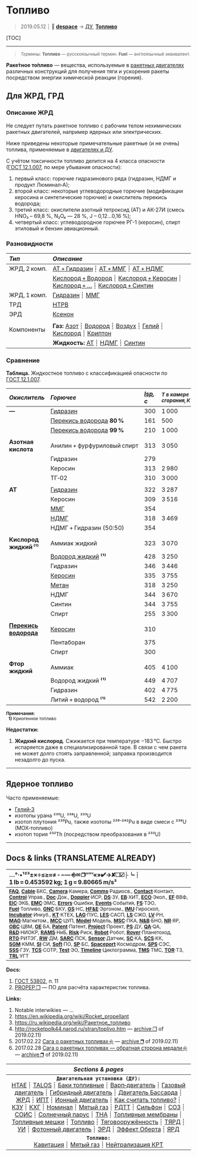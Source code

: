 # Топливо
> 2019.05.12 ┊ **🚀 [despace](index.md)** → [ДУ](ps.md), **[Топливо](fuel.md)**

[TOC]

---

> <small>*Термины:* **Топливо** — русскоязычный термин. **Fuel** — англоязычный эквивалент.</small>

**Раке́тное то́пливо** — вещества, используемые в [ракетных двигателях](ps.md) различных конструкций для получения тяги и ускорения ракеты посредством энергии химической реакции (горения).



## Для ЖРД, ГРД


### Описание ЖРД
Не следует путать ракетное топливо с рабочим телом нехимических ракетных двигателей, например ядерных или электрических.

Ниже приведены некоторые примечательные ракетные (и не очень) топлива, применяемые в [двигателях и ДУ](ps.md).

С учётом токсичности топливо делится на 4 класса опасности ([ГОСТ 12.1.007](гост_12_1_007.md), по мере убывания опасности):

   1. первый класс: горючие гидразинового ряда (гидразин, НДМГ и продукт Люминал‑А);
   1. второй класс: некоторые углеводородные горючие (модификации керосина и синтетические горючие) и окислитель перекись водорода;
   1. третий класс: окислители азотный тетроксид (АТ) и АК-27И (смесь HNO₃ – 69,8 %, N₂O₄ — 28 %, J – 0,12…0,16 %);
   1. четвертый класс: углеводородное горючее РГ-1 (керосин), спирт этиловый и бензин авиационный.



### Разновидности
|*Тип*|*Описание*|
|:--|:--|
|ЖРД, 2 комп.  | [АТ + Гидразин](at_plus.md) ┊ [АТ + ММГ](at_plus.md) ┊ [АТ + НДМГ](at_plus.md)  |
|  | [Кислород + Водород](o_plus.md) ┊ [Кислород + Керосин](o_plus.md) ┊ [Кислород + …](o_plus.md) ┊ [Кислород + Синтин](o_plus.md)  |
|ЖРД, 1 комп.  | [Гидразин](гидразин.md) ┊ [ММГ](mmh.md)  |
|ТРД  | [HTPB](htpb.md)  |
|ЭРД  | [Ксенон](ксенон.md)  |
|||
|Компоненты  |**Газ:** [Азот](азот.md) ┊ [Водород](водород.md) ┊ [Воздух](воздух.md) ┊ [Гелий](гелий.md) ┊ [Кислород](кислород.md) ┊ [Криптон](криптон.md)  |
|  |**Жидкость:** [АТ](at.md) ┊ [НДМГ](udmh.md) ┊ [Синтин](syntin.md)  |



### Сравнение
**Таблица.** Жидкостное топливо с классификацией опасности по [ГОСТ 12.1.007](гост_12_1_007.md).

|*Окислитель*|*Горючее*|*[Isp](isp.md), с*| <small>*Т в камере<br> сгорания, К*| <small>*Плотность,<br> kg/m³*<small> | <small>*Класс<br> опасн.*|
|:--|:--|:--|:--|:--|:--|
|**—**| [Гидразин](гидразин.md)  |  300  |  1 000  |  1 010  |  1  |
|| [Перекись водорода](h_peroxide.md) **80 %**  |  161  |  500  |  1 350  |  2  |
|| [Перекись водорода](h_peroxide.md) **99 %**  |  210  |  1 000  |  1 448  |  2  |
|||||||
|**Азотная кислота**| Анилин + фурфуриловый спирт  |  313  |  3 050  |    |  1  |
|| Гидразин  |  279  |    |  1 254  |  1  |
|| Керосин  |  313  |  2 980  |    |  1  |
|| ТГ‑02  |  310  |  3 000  |    |  1  |
|||||||
|**АТ**| [Гидразин](at_plus.md)  |  322  |  3 287  |  1 228  |  1  |
|| Керосин  |  309  |  3 516  |  1 269  |  2  |
|| [ММГ](at_plus.md)  |  354  |    |    |  1  |
|| [НДМГ](at_plus.md)  |  318  |  3 469  |  1 185  |  1  |
|| НДМГ + Гидразин (50:50)  |  354  |    |    |  1  |
|||||||
|**Кислород жидкий ⁽¹⁾**|Аммиак жидкий  |  323  |  3 070  |  839  |  —  |
|| [Водород жидкий](o_plus.md) **⁽¹⁾**  |  428  |  3 250  |  315  |  —  |
|| Гидразин  |  346  |  3 446  |  1 071  |  1  |
|| [Керосин](o_plus.md)  |  335  |  3 755  |  1 036  |  2  |
|| [Метан](o_plus.md)  |  318  |  3 250  |    |  —  |
|| НДМГ  |  344  |  3 670  |  991  |  1  |
|| Синтин  |  344  |  3 755  |    |  2  |
|| Спирт  |  255  |  3 300  |    |  4  |
|||||||
|**[Перекись водорода](h_peroxide.md)**| [Керосин](первод_плюс.md)  |  310  |    |    |  2  |
|| Пентаборан  |  375  |    |    |  1  |
|| Спирт  |  300  |    |    |  2  |
|||||||
|**Фтор жидкий**| Аммиак  |  405  |  4 100  |    |  1  |
|| Водород жидкий **⁽¹⁾**  |  449  |  4 707  |  621  |  1  |
|| Гидразин  |  402  |  4 775  |  1 314  |  1  |
|| Литий + водород **⁽¹⁾**  |  542  |  2 200  |    |  1  |

<small>**Примечания:**<br>    **1)** Криогенное топливо</small>

**Недостатки:**

   1. **Жидкий кислород**. Сжижается при температуре −183 °C. Быстро испаряется даже в специализированной таре. В связи с чем ракета не может долго стоять заправленной; заправка производится незадолго до пуска.



---

## Ядерное топливо
Часто применяемые:

   - [Гелий‑3](helium3.md)
   - изотопы урана ²³⁵U, ²³⁸U, ²³³U
   - изотоп плутония ²³⁹Pu, также изотопы ²³⁹⁻²⁴²Pu в виде смеси с ²³⁸U (MOX‑топливо)
   - изотоп тория ²³²Th (посредством преобразования в ²³³U)



<p style="page-break-after:always"> </p>

---

## Docs & links (TRANSLATEME ALREADY)
|…°·•¹²³±×÷≤≥≈≠ ‑ −— ⎆✉ ❐“”’«»✔→✘☐☑├┕┆ 1 lb = 0.453592 kg; 1 g = 9.80665 m/s²|
|:--|
|<small>**[FAQ](faq.md)**, **[Cable](cable.md)**·БКС, **[Camera](camera.md)**·Камера, **[Comms](comms.md)**·Радиосв., **[Contact](contact.md)**·Контакт, **[Control](control.md)**·Управ., **[Doc](doc.md)**·Док., **[Doppler](doppler.md)**·ИСР, **[DS](ds.md)**·ЗУ, **[EB](eb.md)**·ХИТ, **[ECO](ecology.md)**·Экол., **[EF](ef.md)**·ВВФ, **[ElC](elc.md)**·ЭКБ, **[EMC](emc.md)**·ЭМС, **[Errors](error.md)**·Ошибки, **[Events](event.md)**·События, **[FS](fs.md)**·ТЭО, **[Fuel](fuel.md)**·Топливо, **[GNC](gnc.md)**·БКУ, **[GS](scs.md)**·НС, **[HF&E](hfe.md)**·Эргоном., **[IMU](imu.md)**·Гироскоп, **[Incubator](incubator.md)**·Инкуб., **[KT](kt.md)**·КТЕХ, **[LAG](lag.md)**·ПУC, **[LES](les.md)**·САСП, **[LS](ls.md)**·СЖО, **[LV](lv.md)**·РН, **[MAG](mag.md)**·Магнитом., **[MCC](mcc.md)**·ЦУП, **[Model](model.md)**·Модель, **[MSC](sc.md)**·ПКА, **[N&B](nnb.md)**·БНО, **[NR](nr.md)**·ЯР, **[OBC](obc.md)**·ЦВМ, **[OE](oe.md)**·БА, **[Patent](патент.md)**·Патент, **[Project](project.md)**·Проект, **[PS](ps.md)**·ДУ, **[QA](quality.md)**·QA, **[R&D](rnd.md)**·НИОКР, **[RAMS](rams.md)**·НиБ, **[Risk](risk.md)**·Риск, **[Robot](robotics.md)**·Робот, **[Rover](rover.md)**·Планетоход, **[RTG](rtg.md)**·РИТЭГ, **[RW](rw.md)**·ДМ, **[SARC](sarc.md)**·ПСК, **[Sensor](sensor.md)**·Датчик, **[SC](sc.md)**·КА, **[SCS](scs.md)**·КК, **[SGM](sgm.md)**·КММ, **[SI](si.md)**·СИ, **[Soft](soft.md)**·ПО, **[SP](sp.md)**·БС, **[Spaceport](spaceport.md)**·Космодром, **[SPS](sps.md)**·СЭС, **[SSS](sss.md)**·ГЗУ, **[TCS](tcs.md)**·СОТР, **[Test](test.md)**·ЭО, **[Timeline](timeline.md)**·Циклограмма, **[TMS](tms.md)**·ТМС, **[TOR](tor.md)**·ТЗ, **[TRL](trl.md)**·УГТ</small>|

**Docs:**

   1. [ГОСТ 53802](гост_53802.md), п. 11
   1. [PROPEP ❐](f/manual/propep.7z) — ПО для расчёта характеристик топлива.

**Links:**

   1. Notable interwikies — …
   1. <https://en.wikipedia.org/wiki/Rocket_propellant>
   1. <https://ru.wikipedia.org/wiki/Ракетное_топливо>
   1. <http://rocketpolk44.narod.ru/stran/toplivo.htm> — [archive ❐](f/archive/rocketpolk44_narodru_stran_toplivo.pdf) of 2019.02.11)
   1. 2017.02.22 [Сага о ракетных топливах ⎆](https://habr.com/ru/post/401795/) — [archive ❐](f/archive/20170222_1.pdf) of 2019.02.11)
   1. 2017.02.28 [Сага о ракетных топливах — обратная сторона медали ⎆](https://habr.com/ru/post/401927/) — [archive ❐](f/archive/20170228_1.pdf) of 2019.02.11)

|*Sections & pages*|
|:--:|
|**`Двигательная установка (ДУ):`**<br> [HTAE](htae.md) ┊ [TALOS](talos.md) ┊ [Баки топливные](fuel_tank.md) ┊ [Варп‑двигатель](warp_drive.md) ┊ [Газовый двигатель](cgt.md) ┊ [Гибридный двигатель](гбрд.md) ┊ [Двигатель Бассарда](bussard_ramjet.md) ┊ [ЖРД](lpr.md) ┊ [ИПТ](ing.md) ┊ [Ионный двигатель](иод.md) ┊ [Как считать топливо?](si.md) ┊ [КЗУ](cinu.md) ┊ [КХГ](cgs.md) ┊ [Номинал](nominal.md) ┊ [Мятый газ](exhsteam.md) ┊ [РДТТ](spr.md) ┊ [Сильфон](сильфон.md) ┊ [СОЗ](соз.md) ┊ [СОИС](соис.md) ┊ [Солнечный парус](солнечный_парус.md) ┊ [ТНА](turbopump.md) ┊ [Топливные мембраны](топливные_мембраны.md) ┊ [Топливные мешки](топливные_мешки.md) ┊ [Топливо](fuel.md) ┊ [Тяговооружённость](ttwr.md) ┊ [ТЯРД](тярд.md) ┊ [УИ](isp.md) ┊ [Фотонный двигатель](фотонный_двигатель.md) ┊ [ЭРД](epsp.md) ┊ [Эффект Оберта](oberth_eff.md) ┊ [ЯРД](ntr.md) |
|**`Топливо:`**<br> [Кавитация](cavitation.md) ┊ [Мятый газ](exhsteam.md) ┊ [Нейтрализация КРТ](нейтрализация_крт.md) |
